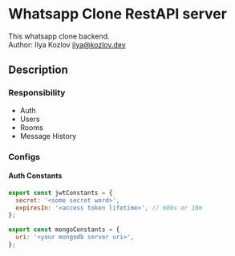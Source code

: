 # Whatsapp Clone RestAPI server

This whatsapp clone backend. <br>
Author: Ilya Kozlov <ilya@kozlov.dev>

## Description
### Responsibility
- Auth
- Users
- Rooms
- Message History

### Configs
#### Auth Constants
```javascript
export const jwtConstants = {
  secret: '<some secret word>',
  expiresIn: '<access token lifetime>', // 600s or 10m
};

export const mongoConstants = {
  uri: '<your mongodb server uri>',
};
```
